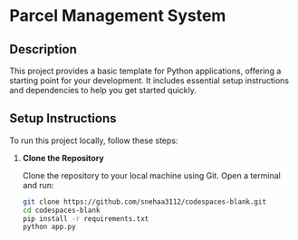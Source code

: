 # Parcel Management System

## Description

This project provides a basic template for Python applications, offering a starting point for your development. It includes essential setup instructions and dependencies to help you get started quickly.

## Setup Instructions

To run this project locally, follow these steps:

1. **Clone the Repository**

   Clone the repository to your local machine using Git. Open a terminal and run:

   ```bash
   git clone https://github.com/snehaa3112/codespaces-blank.git
   cd codespaces-blank
   pip install -r requirements.txt
   python app.py
